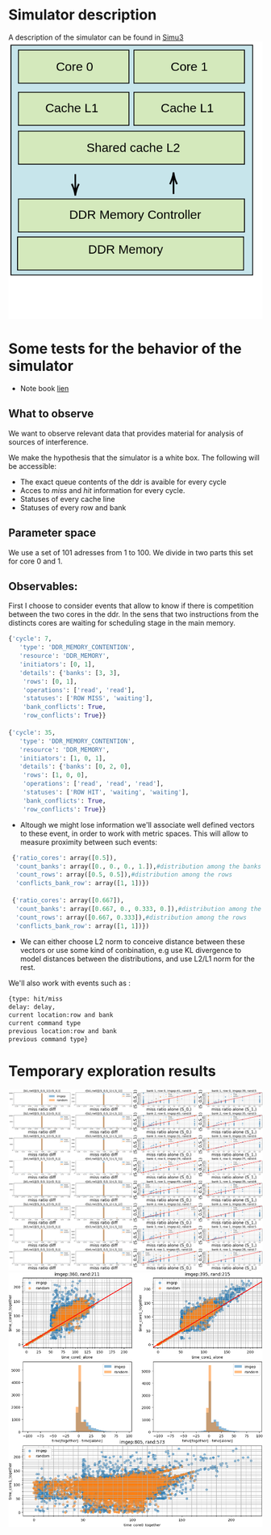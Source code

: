 # Simulator description
A description of the simulator can be found in [Simu3](https://github.com/Ludoviccccc/Simu3)
![Alt text](illustrations/simulator_new.png)
# Some tests for the behavior of the simulator
* Note book [lien](www)
## What to observe
We want to observe relevant data that provides material for analysis of sources of interference.

We make the hypothesis that the simulator is a white box. The following will be accessible:
* The exact queue contents of the ddr is avaible for every cycle
* Acces to *miss* and *hit* information for every cycle.
* Statuses of every cache line
* Statuses of every row and bank 
## Parameter space
We use a set of 101 adresses from 1 to 100. We divide in two parts this set for core 0 and 1.
## Observables:
First I choose to consider events that allow to know if there is competition between the two cores in the ddr. In the sens that two instructions from the distincts cores are waiting for scheduling stage in the main memory.
```python
{'cycle': 7,
   'type': 'DDR_MEMORY_CONTENTION',
   'resource': 'DDR_MEMORY',
   'initiators': [0, 1],
   'details': {'banks': [3, 3],
    'rows': [0, 1],
    'operations': ['read', 'read'],
    'statuses': ['ROW MISS', 'waiting'],
    'bank_conflicts': True,
    'row_conflicts': True}}

{'cycle': 35,
   'type': 'DDR_MEMORY_CONTENTION',
   'resource': 'DDR_MEMORY',
   'initiators': [1, 0, 1],
   'details': {'banks': [0, 2, 0],
    'rows': [1, 0, 0],
    'operations': ['read', 'read', 'read'],
    'statuses': ['ROW HIT', 'waiting', 'waiting'],
    'bank_conflicts': True,
    'row_conflicts': True}}
```
* Altough we might lose information we'll associate well defined vectors to these event, in order to work with metric spaces. This will allow to measure proximity between such events:
```python
 {'ratio_cores': array([0.5]),
  'count_banks': array([0., 0., 0., 1.]),#distribution among the banks
  'count_rows': array([0.5, 0.5]),#distribution among the rows
  'conflicts_bank_row': array([1, 1])})

 {'ratio_cores': array([0.667]),
  'count_banks': array([0.667, 0., 0.333, 0.]),#distribution among the banks
  'count_rows': array([0.667, 0.333]),#distribution among the rows
  'conflicts_bank_row': array([1, 1])})
```
* We can either choose L2 norm to conceive distance between these vectors or use some kind of conbination, e.g use KL divergence to model distances between the distributions, and use L2/L1 norm for the rest.



We'll also work with events such as :
```
{type: hit/miss 
delay: delay,
current location:row and bank 
current command type
previous location:row and bank 
previous command type}
```
# Temporary exploration results

![Alt text](illustrations/miss_ratios_k_1_s_1_4.png)
![Alt text](illustrations/time_k_1_s_1_3.png)
